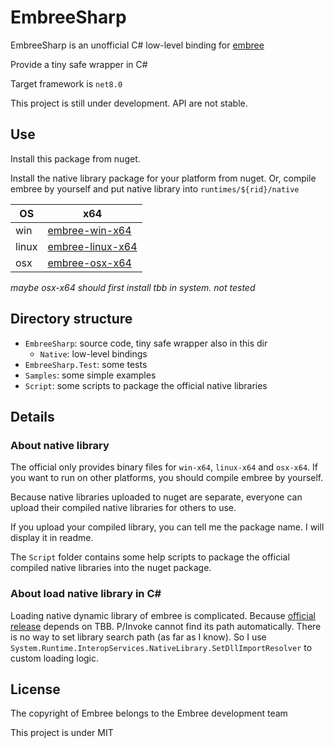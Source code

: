 # EmbreeSharp

EmbreeSharp is an unofficial C# low-level binding for [embree](https://github.com/embree/embree)

Provide a tiny safe wrapper in C#

Target framework is `net8.0`

This project is still under development. API are not stable.

## Use

Install this package from nuget.

Install the native library package for your platform from nuget. Or, compile embree by yourself and put native library into `runtimes/${rid}/native`

OS    | x64
--    | --
win   |[embree-win-x64](https://www.nuget.org/packages/embree-win-x64/)
linux |[embree-linux-x64](https://www.nuget.org/packages/embree-linux-x64/)
osx   |[embree-osx-x64](https://www.nuget.org/packages/embree-osx-x64/)

*maybe osx-x64 should first install tbb in system. not tested*

## Directory structure

* `EmbreeSharp`: source code, tiny safe wrapper also in this dir
  * `Native`: low-level bindings
* `EmbreeSharp.Test`: some tests
* `Samples`: some simple examples
* `Script`: some scripts to package the official native libraries

## Details

### About native library

The official only provides binary files for `win-x64`, `linux-x64` and `osx-x64`. If you want to run on other platforms, you should compile embree by yourself.

Because native libraries uploaded to nuget are separate, everyone can upload their compiled native libraries for others to use.

If you upload your compiled library, you can tell me the package name. I will display it in readme.

The `Script` folder contains some help scripts to package the official compiled native libraries into the nuget package.

### About load native library in C#

Loading native dynamic library of embree is complicated. Because [official release](https://github.com/embree/embree/releases) depends on TBB. P/Invoke cannot find its path automatically. There is no way to set library search path (as far as I know). So I use `System.Runtime.InteropServices.NativeLibrary.SetDllImportResolver` to custom loading logic.

## License

The copyright of Embree belongs to the Embree development team

This project is under MIT
